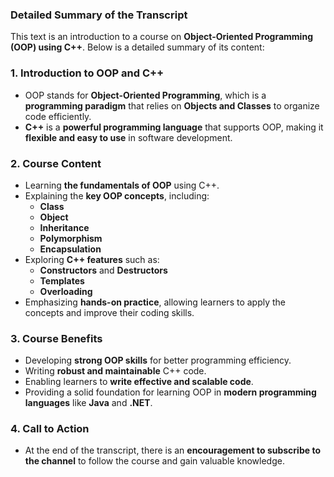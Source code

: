 ### **Detailed Summary of the Transcript**

This text is an introduction to a course on **Object-Oriented Programming (OOP) using C++**. Below is a detailed summary of its content:

### **1. Introduction to OOP and C++**

- OOP stands for **Object-Oriented Programming**, which is a **programming paradigm** that relies on **Objects and Classes** to organize code efficiently.
- **C++** is a **powerful programming language** that supports OOP, making it **flexible and easy to use** in software development.

### **2. Course Content**

- Learning **the fundamentals of OOP** using C++.
- Explaining the **key OOP concepts**, including:
  - **Class**
  - **Object**
  - **Inheritance**
  - **Polymorphism**
  - **Encapsulation**
- Exploring **C++ features** such as:
  - **Constructors** and **Destructors**
  - **Templates**
  - **Overloading**
- Emphasizing **hands-on practice**, allowing learners to apply the concepts and improve their coding skills.

### **3. Course Benefits**

- Developing **strong OOP skills** for better programming efficiency.
- Writing **robust and maintainable** C++ code.
- Enabling learners to **write effective and scalable code**.
- Providing a solid foundation for learning OOP in **modern programming languages** like **Java** and **.NET**.

### **4. Call to Action**

- At the end of the transcript, there is an **encouragement to subscribe to the channel** to follow the course and gain valuable knowledge.
